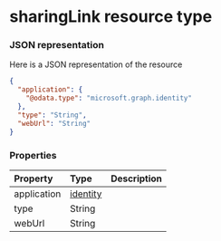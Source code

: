 # sharingLink resource type



### JSON representation

Here is a JSON representation of the resource

<!-- {
  "blockType": "resource",
  "optionalProperties": [

  ],
  "@odata.type": "microsoft.graph.sharingLink"
}-->

```json
{
  "application": {
    "@odata.type": "microsoft.graph.identity"
  },
  "type": "String",
  "webUrl": "String"
}

```
### Properties
| Property	   | Type	|Description|
|:---------------|:--------|:----------|
|application|[identity](identity.md)||
|type|String||
|webUrl|String||

<!-- uuid: 84f88995-d010-4cda-84b9-fe1190160551
2015-10-16 22:29:35 UTC -->
<!-- {
  "type": "#page.annotation",
  "description": "sharingLink resource",
  "keywords": "",
  "section": "documentation",
  "tocPath": ""
}-->